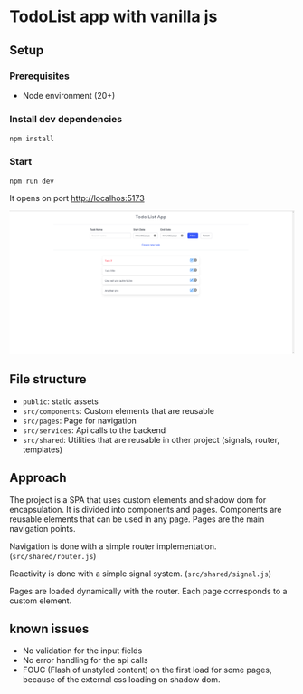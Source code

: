 # TodoList app with vanilla js

## Setup

### Prerequisites

- Node environment (20+)

### Install dev dependencies

```
npm install
```

### Start

```
npm run dev
```

It opens on port [http://localhos:5173](http://localhost:5173)

![rendu](./capture.png)

## File structure

- `public`: static assets
- `src/components`: Custom elements that are reusable
- `src/pages`: Page for navigation
- `src/services`: Api calls to the backend
- `src/shared`: Utilities that are reusable in other project (signals, router, templates)

## Approach

The project is a SPA that uses custom elements and shadow dom for encapsulation.
It is divided into components and pages.
Components are reusable elements that can be used in any page.
Pages are the main navigation points.

Navigation is done with a simple router implementation. (`src/shared/router.js`)

Reactivity is done with a simple signal system. (`src/shared/signal.js`)

Pages are loaded dynamically with the router. Each page corresponds to a custom element.

## known issues

- No validation for the input fields
- No error handling for the api calls
- FOUC (Flash of unstyled content) on the first load for some pages, because of the external css loading on shadow dom.

